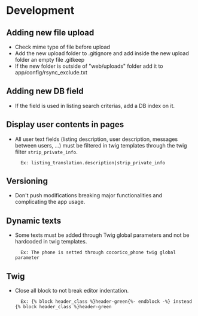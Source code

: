 # Development


## Adding new file upload

- Check mime type of file before upload
- Add the new upload folder to .gitignore and add inside the new upload folder an empty file .gitkeep
- If the new folder is outside of "web/uploads" folder add it to app/config/rsync_exclude.txt

##  Adding new DB field

- If the field is used in listing search criterias, add a DB index on it.

## Display user contents in pages

- All user text fields (listing description, user description, messages between users, ...) must be filtered in twig 
templates through the twig filter `strip_private_info`.

        Ex: listing_translation.description|strip_private_info
    
## Versioning

- Don't push modifications breaking major functionalities and complicating the app usage.


## Dynamic texts

- Some texts must be added through Twig global parameters and not be hardcoded in twig templates.

        Ex: The phone is setted through cocorico_phone twig global parameter
        

## Twig

- Close all block to not break editor indentation.

        Ex: {% block header_class %}header-green{%- endblock -%} instead  {% block header_class %}header-green
    
        
    
